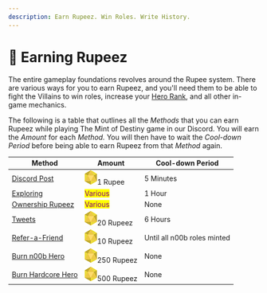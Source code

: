 ```yaml
---
description: Earn Rupeez. Win Roles. Write History.
---
```


# 💎 Earning Rupeez

The entire gameplay foundations revolves around the Rupee system. There are various ways for you to earn Rupeez, and you'll need them to be able to fight the Villains to win roles, increase your [Hero Rank](../hero-rank.md), and all other in-game mechanics.

The following is a table that outlines all the _Methods_ that you can earn Rupeez while playing The Mint of Destiny game in our Discord. You will earn the _Amount_ for each _Method._ You will then have to wait the _Cool-down Period_ before being able to earn Rupeez from that _Method_ again.

| Method                                  | Amount                                                                                   | Cool-down Period            |
| --------------------------------------- | ---------------------------------------------------------------------------------------- | --------------------------- |
| [Discord Post](discord-post.md)         | <img src="../../.gitbook/assets/Rupeez-small (6).png" alt="" data-size="line">1 Rupee    | 5 Minutes                   |
| [Exploring](exploring.md)               | <mark style="color:purple;">Various</mark>                                               | 1 Hour                      |
| [Ownership Rupeez](ownership-points.md) | <mark style="color:purple;">Various</mark>                                               | None                        |
| [Tweets](tweets.md)                     | <img src="../../.gitbook/assets/Rupeez-small (5).png" alt="" data-size="line">20 Rupeez  | 6 Hours                     |
| [Refer-a-Friend](refer-a-friend.md)     | <img src="../../.gitbook/assets/Rupeez-small (4).png" alt="" data-size="line">10 Rupeez  | Until all n00b roles minted |
| [Burn n00b Hero](./#burn-a-token)       | <img src="../../.gitbook/assets/Rupeez-small (1).png" alt="" data-size="line">250 Rupeez | None                        |
| [Burn Hardcore Hero](./#burn-a-token)   | <img src="../../.gitbook/assets/Rupeez-small (3).png" alt="" data-size="line">500 Rupeez | None                        |

